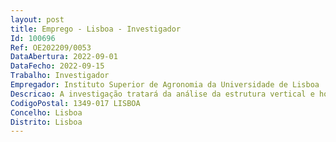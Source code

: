 ```yaml
--- 
layout: post
title: Emprego - Lisboa - Investigador
Id: 100696
Ref: OE202209/0053
DataAbertura: 2022-09-01
DataFecho: 2022-09-15
Trabalho: Investigador
Empregador: Instituto Superior de Agronomia da Universidade de Lisboa
Descricao: A investigação tratará da análise da estrutura vertical e horizontal da vegetação a partir do Inventário Florestal Nacional para auxiliar na modelação do volume da copa por espécie, bem como da composição química das folhas e da sua relação com o fogo.
CodigoPostal: 1349-017 LISBOA
Concelho: Lisboa
Distrito: Lisboa
--- 
```

